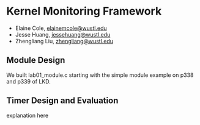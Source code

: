 # Kernel Monitoring Framework

- Elaine Cole, elainemcole@wustl.edu
- Jesse Huang, jessehuang@wustl.edu
- Zhengliang Liu, zhengliang@wustl.edu

## Module Design
We built lab01_module.c starting with the simple module example on p338 and p339 of LKD.


## Timer Design and Evaluation
explanation here

